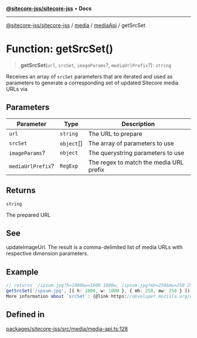 [**@sitecore-jss/sitecore-jss**](../../../../README.md) • **Docs**

***

[@sitecore-jss/sitecore-jss](../../../../README.md) / [media](../../../README.md) / [mediaApi](../README.md) / getSrcSet

# Function: getSrcSet()

> **getSrcSet**(`url`, `srcSet`, `imageParams`?, `mediaUrlPrefix`?): `string`

Receives an array of `srcSet` parameters that are iterated and used as parameters to generate
a corresponding set of updated Sitecore media URLs via

## Parameters

| Parameter | Type | Description |
| ------ | ------ | ------ |
| `url` | `string` | The URL to prepare |
| `srcSet` | `object`[] | The array of parameters to use |
| `imageParams`? | `object` | The querystring parameters to use |
| `mediaUrlPrefix`? | `RegExp` | The regex to match the media URL prefix |

## Returns

`string`

The prepared URL

## See

updateImageUrl. The result is a comma-delimited
list of media URLs with respective dimension parameters.

## Example

```ts
// returns '/ipsum.jpg?h=1000&w=1000 1000w, /ipsum.jpg?mh=250&mw=250 250w'
getSrcSet('/ipsum.jpg', [{ h: 1000, w: 1000 }, { mh: 250, mw: 250 } ])
More information about `srcSet`: {@link https://developer.mozilla.org/en-US/docs/Web/HTML/Element/img}
```

## Defined in

[packages/sitecore-jss/src/media/media-api.ts:128](https://github.com/Sitecore/jss/blob/ae0d0d6db6f1c053f20f849b7fb170d97fae8446/packages/sitecore-jss/src/media/media-api.ts#L128)
